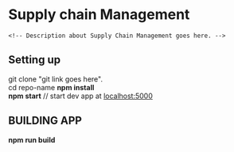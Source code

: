 # Supply chain Management

```
<!-- Description about Supply Chain Management goes here. -->
```

## Setting up
git clone "git link goes here".  
cd repo-name 
**npm install**  
**npm start**                      // start dev app at [localhost:5000](http://localhost:5000)  

## BUILDING APP
**npm run build**
